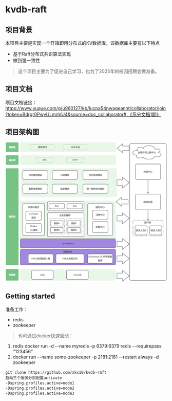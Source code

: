 # kvdb-raft

## 项目背景

本项目主要是实现一个开箱即用分布式的KV数据库，该数据库主要有以下特点

- 基于Raft分布式共识算法实现
- 做到强一致性


> 这个项目主要为了促进自己学习，也为了2025年的校园招聘会做准备。


## 项目文档
项目文档链接：[https://www.yuque.com/g/u960127/kb/lucpa54nwageannt/collaborator/join?token=Bdrgr0PwyULmnVU4&source=doc_collaborator# 《系分文档1期》](https://www.yuque.com/g/u960127/kb/lucpa54nwageannt/collaborator/join?token=Bdrgr0PwyULmnVU4&source=doc_collaborator)

## 项目架构图
![yuque_diagram.jpg](image%2Fyuque_diagram.jpg)


## Getting started
准备工作：
- redis
- zookeeper
> 也可通过docker快速启动：
1. redis docker run -d --name myredis -p 6379:6379 redis --requirepass "123456"
2. docker run --name some-zookeeper -p 2181:2181 --restart always -d zookeeper
```
git clone https://github.com/xkx10/kvdb-raft
启动三个服务分别配置activate
-Dspring.profiles.active=node1
-Dspring.profiles.active=node2
-Dspring.profiles.active=node3
```

